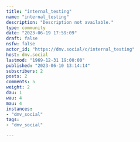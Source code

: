 ```yaml
---
title: "internal_testing" 
name: "internal_testing"
description: "Description not available."
type: community
date: "2023-06-19 17:59:09"
draft: false
nsfw: false
actor_id: "https://dmv.social/c/internal_testing"
host: dmv.social
lastmod: "1969-12-31 19:00:00"
published: "2023-06-10 13:14:14"
subscribers: 2
posts: 2
comments: 5
weight: 2
dau: 1
wau: 4
mau: 4
instances:
- "dmv_social"
tags: 
- "dmv_social"

---
```

